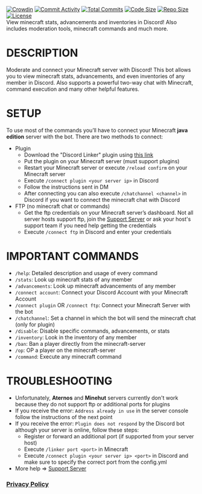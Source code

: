 [![Crowdin](https://badges.crowdin.net/minecraft-smp-bot/localized.svg)](https://crowdin.com/project/minecraft-smp-bot) [![Commit Activity](https://img.shields.io/github/commit-activity/m/MC-Linker/MC-Linker)](https://github.com/MC-Linker/MC-Linker) [![Total Commits](https://badgen.net/github/commits/MC-Linker/MC-Linker/main)](https://github.com/MC-Linker/MC-Linker) [![Code Size](https://img.shields.io/github/languages/code-size/MC-Linker/MC-Linker)](https://github.com/MC-Linker/MC-Linker) [![Repo Size](https://img.shields.io/github/repo-size/MC-Linker/MC-Linker)](https://github.com/MC-Linker/MC-Linker) [![License](https://img.shields.io/badge/license-CC%20BY--NC%204.0-red)](https://github.com/MC-Linker/MC-Linker/blob/main/LICENSE.md)
<br>
View minecraft stats, advancements and inventories in Discord! Also includes moderation tools, minecraft commands and much more.

# DESCRIPTION
Moderate and connect your Minecraft server with Discord! This bot allows you to view minecraft stats, advancements, and even inventories of any member in Discord. Also supports a powerful two-way chat with Minecraft, command execution and many other helpful features.

# SETUP
To use most of the commands you’ll have to connect your Minecraft **java edition** server with the bot. There are two methods to connect:
+ Plugin
	+ Download the "Discord Linker" plugin using [this link](https://www.spigotmc.org/resources/discord-linker.98749/)
	+ Put the plugin on your Minecraft server (must support plugins)
	+ Restart your Minecraft server or execute `/reload confirm` on your Minecraft server
	+ Execute `/connect plugin <your server ip>` in Discord
	+ Follow the instructions sent in DM
	+ After connecting you can also execute `/chatchannel <channel>` in Discord if you want to connect the minecraft chat with Discord
+ FTP (no minecraft chat or commands)
	+ Get the ftp credentials on your Minecraft server’s dashboard. Not all server hosts support ftp, join the [Support Server](https://discord.gg/rX36kZUGNK) or ask your host's support team if you need help getting the credentials
	+ Execute `/connect ftp` in Discord and enter your credentials

# IMPORTANT COMMANDS
+ `/help`: Detailed description and usage of every command
+ `/stats`: Look up minecraft stats of any member
+ `/advancements`: Look up minecraft advancements of any member
+ `/connect account`: Connect your Discord Account with your Minecraft Account
+ `/connect plugin` OR `/connect ftp`: Connect your Minecraft Server with the bot
+ `/chatchannel`: Set a channel in which the bot will send the minecraft chat (only for plugin)
+ `/disable`: Disable specific commands, advancements, or stats
+ `/inventory`: Look in the inventory of any member
+ `/ban`: Ban a player directly from the minecraft-server
+ `/op`: OP a player on the minecraft-server
+ `/command`: Execute any minecraft command

# TROUBLESHOOTING
+ Unfortunately, **Aternos** and **Minehut** servers currently don't work because they do not support ftp or additional ports for plugins
+ If you receive the error: `Address already in use` in the server console follow the instructions of the next point
+ If you receive the error: `Plugin does not respond` by the Discord bot although your server is online, follow these steps:
	+ Register or forward an additional port (if supported from your server host)
	+ Execute `/linker port <port>` in Minecraft
	+ Execute `/connect plugin <your server ip> <port>` in Discord and make sure to specify the correct port from the config.yml
+ More help => [Support Server](https://discord.gg/rX36kZUGNK)


### [Privacy Policy](https://github.com/Lianecx/Minecraft-SMP-Bot/blob/main/PRIVACY.md)
